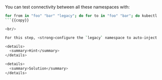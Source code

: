 You can test connectivity between all these namespaces with:
```bash
for from in "foo" "bar" "legacy"; do for to in "foo" "bar"; do kubectl exec "$(kubectl get pod -l app=curl -n ${from} -o jsonpath={.items..metadata.name})" -c curl -n ${from} -- curl http://httpbin.${to}:8000/ip -s -o /dev/null -w "curl.${from} to httpbin.${to}: %{http_code}\n"; done; done
```{{copy}}

<br/>

For this step, <strong>configure the `legacy` namespace to auto-inject sidecars in new pods.</strong>.

<details>
  <summary>Hint</summary>
</details>

<details>
  <summary>Solution</summary>
</details>
